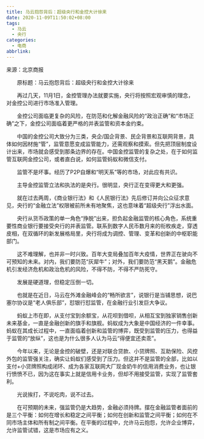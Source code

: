 ```yaml
---
title: 马云抱怨背后：超级央行和金控大计徐来
date: 2020-11-09T11:50:02+08:00
tags:
  - 马云
  - 央行
categories:
  - 电商
abbrlink:
---
```


来源：北京商报

　　原标题：马云抱怨背后：超级央行和金控大计徐来

　　再过几天，11月1日，金控管理办法就要实施，央行将按照宏观审慎的理念，对金控公司进行市场准入管理。

　　金控公司面临更复杂的风险，在防范和化解金融风险的“政治正确”和“市场正确”之下，金控公司面临着更严格的并表监管和资本金约束。

　　中国的金控公司大致分为三类，央企/国企背景、民企背景和互联网背景，具体如何因材施“管”，监管意愿变成监管能力，还需观察和摸索。但先把顶层制度设计出来，市场就会感受到那条边界的存在。中国金控监管的复杂之处，在于如何监管互联网金控公司，或者直白说，如何监管蚂蚁和微信支付。

　　监管不是坏事。经历了P2P自爆和“明天系”等的市场，对此应有共识。

　　主导金控监管立法和执法的是央行。很明显，央行正在变得更大和更强。

　　就在过去两周，《商业银行法》和《人民银行法》先后修订并向公众征求意见，央行的“金融立法”权限被前所未有地聚焦，这也意味着“超级央行”浮出水面。

　　央行从货币政策的单一角色“挣脱”出来，担负起金融监管的核心角色，系统重要性商业银行要接受央行的并表监管。联系到数字人民币数月来的衔枚疾走，穿透皮相，在双循环的新发展格局里，央行将成为调控、管理、变革和创新的中枢职能部门。

　　这不难理解，也并非一时兴致。百年大变局叠加百年大疫情，世界正在驶向不可预知的未来。对内，我们要防范“灰犀牛”；对外，我们要防范“黑天鹅”。金融危机引发经济危机和政治危机的风险，不得不防，不得不严防死守。

　　发展是硬道理，但稳定压倒一切。

　　也就是在近日，马云在外滩金融峰会的“畅所欲言”，说银行是当铺思想，说巴塞尔协议是“老人俱乐部”，怼银行怼监管，在金融行业引发巨大争议。

　　蚂蚁上市在即，从支付宝到余额宝，从花呗到借呗，从相互宝到独家销售创新未来基金，一直是金融创新的旗手和旗舰。蚂蚁成为大象是中国经济的一件幸事。蚂蚁在其成长过程中，一直面临着创新和监管的博弈，既受到监管的压力，也得益于监管的“放纵”，这也是为什么很多人认为马云“得便宜还卖乖”。

　　今年以来，无论是金控的破壁，还是对联合贷款、小贷牌照、互助保险、风控外包的监管强关注，确实让蚂蚁们感受到了压力。但这并不是监管的全部，比如以支付+小贷牌照构成闭环、成为各家互联网大厂现金奶牛的信用消费业务，也让银行愤愤不已，因为这在事实上就是信用卡业务，但却不用接受监管，实现了监管套利。

　　光说挨打，不说吃肉，说不过去。

　　在可预期的未来，强监管仍是大趋势，金融必须持牌。摆在金融监管者面前的是三个平衡：如何在增长和稳定之间平衡；如何在创新和监管之间平衡；如何在不同市场主体和所有制之间平衡。在平衡的过程中，允许马云抱怨，允许企业博弈，允许监管试错，这是市场应有之义。